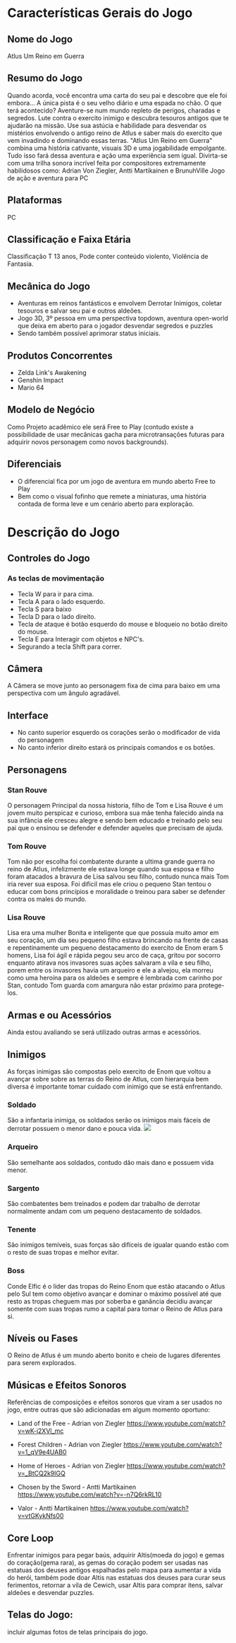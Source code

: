 # Características Gerais do Jogo
## Nome do Jogo
Atlus Um Reino em Guerra
## Resumo do Jogo
Quando acorda, você encontra uma carta do seu pai e descobre que ele foi embora…
A única pista é o seu velho diário e uma espada no chão. O que terá acontecido?
Aventure-se num mundo repleto de perigos, charadas e segredos. Lute contra o
exercito inimigo e descubra tesouros antigos que te ajudarão na missão. Use sua
astúcia e habilidade para desvendar os mistérios envolvendo o antigo reino de
Atlus e saber mais do exercito que vem invadindo e dominando essas terras.
"Atlus Um Reino em Guerra" combina uma história cativante, visuais 3D e
uma jogabilidade empolgante. Tudo isso fará dessa aventura e ação uma experiência
sem igual.
Divirta-se com uma trilha sonora incrível feita por compositores extremamente
habilidosos como: Adrian Von Ziegler, Antti Martikainen e BrunuhVille
Jogo de ação e aventura para PC

## Plataformas
PC

## Classificação e Faixa Etária
Classificação T 13 anos, Pode conter conteúdo violento, Violência de Fantasia.

## Mecânica do Jogo
* Aventuras em reinos fantásticos e envolvem Derrotar Inimigos, coletar tesouros e
salvar seu pai e outros aldeões.
* Jogo 3D, 3º pessoa em uma perspectiva topdown, aventura open-world que deixa em
aberto para o jogador desvendar segredos e puzzles
* Sendo também possível aprimorar status iniciais.

## Produtos Concorrentes
* Zelda Link's Awakening
* Genshin Impact
* Mario 64

## Modelo de Negócio
Como Projeto acadêmico ele será Free to Play (contudo existe a possibilidade de
usar mecânicas gacha para microtransações futuras para adquirir novos personagem
como novos backgrounds).

## Diferenciais
* O diferencial fica por um jogo de aventura em mundo aberto Free to Play
* Bem como o visual fofinho que remete a miniaturas, uma história contada de
forma leve e um cenário aberto para exploração.

# Descrição do Jogo
## Controles do Jogo
### As teclas de movimentação
* Tecla W para ir para cima.
* Tecla A para o lado esquerdo.
* Tecla S para baixo
* Tecla D para o lado direito.
* Tecla de ataque é botão esquerdo do mouse e bloqueio no botão direito do mouse.
* Tecla E para Interagir com objetos e NPC's.
* Segurando a tecla Shift para correr.

## Câmera
A Câmera se move junto ao personagem fixa de cima para baixo em uma
perspectiva com um ângulo agradável.
## Interface
* No canto superior esquerdo os corações serão o modificador de vida do personagem
* No canto inferior direito estará os principais comandos e os botões.

## Personagens
### Stan Rouve
O personagem Principal da nossa historia, filho de Tom e Lisa Rouve é um jovem
muito perspicaz e curioso, embora sua mãe tenha falecido ainda na sua infância
ele cresceu alegre e sendo bem educado e treinado pelo seu pai que o ensinou
se defender e defender aqueles que precisam de ajuda.

### Tom Rouve
Tom não por escolha foi combatente durante a ultima grande guerra no reino de Atlus,
infelizmente ele estava longe quando sua esposa e filho foram atacados a bravura de
Lisa salvou seu filho, contudo nunca mais Tom iria rever sua esposa. Foi dificil
mas ele criou o pequeno Stan tentou o educar com bons princípios e moralidade o
treinou para saber se defender contra os males do mundo.

### Lisa Rouve
Lisa era uma mulher Bonita e inteligente que que possuía muito amor em seu coração,
um dia seu pequeno filho estava brincando na frente de casas e repentinamente um
pequeno destacamento do exercito de Enom  eram 5 homens, Lisa foi ágil e rápida pegou
seu arco de caça, gritou por socorro enquanto atirava nos invasores suas ações
salvaram a vila e seu filho, porem entre os invasores havia um arqueiro e ele a
alvejou, ela morreu como uma heroína para os aldeões e sempre é lembrada com carinho
por Stan, contudo Tom guarda com amargura não estar próximo para protege-los.

## Armas e ou Acessórios
Ainda estou avaliando se será utilizado outras armas e acessórios.

## Inimigos
As forças inimigas são compostas pelo exercito de Enom que voltou a avançar sobre
sobre as terras do Reino de Atlus, com hierarquia bem diversa é importante tomar
cuidado com inimigo que se está enfrentando.

### Soldado
São a infantaria inimiga, os soldados serão os inimigos mais fáceis de derrotar
possuem o menor dano e pouca vida.
![](https://drive.google.com/file/d/1SAL5-KYB6RiLtLEHMZUclyi0jZdgmXRO/view?usp=sharing)

### Arqueiro
São semelhante aos soldados, contudo dão mais dano e possuem vida menor.
![]()

### Sargento
São combatentes bem treinados e podem dar trabalho de derrotar normalmente andam
com um pequeno destacamento de soldados.
![]()

### Tenente
São inimigos temíveis, suas forças são difíceis de igualar quando estão com o resto
de suas tropas e melhor evitar.
![]()

### Boss
Conde Elfic é o líder das tropas do Reino Enom que estão atacando o Atlus pelo Sul
tem como objetivo avançar e dominar o máximo possível até que resto as tropas cheguem
mas por soberba e ganância decidiu avançar somente com suas tropas rumo a capital para
tomar o Reino de Atlus para si.
![]()


## Níveis ou Fases
O Reino de Atlus é um mundo aberto bonito e cheio de lugares diferentes para serem
explorados.
![]()

## Músicas e Efeitos Sonoros
Referências de composições e efeitos sonoros que viram a ser usados no jogo, entre
outras que são adicionadas em algum momento oportuno:

* Land of the Free - Adrian von Ziegler <https://www.youtube.com/watch?v=wK-j2XVl_mc>

* Forest Children - Adrian von Ziegler <https://www.youtube.com/watch?v=1_qV9e4UAB0>

* Home of Heroes - Adrian von Ziegler <https://www.youtube.com/watch?v=_BtCQ2k9lGQ>

* Chosen by the Sword - Antti Martikainen <https://www.youtube.com/watch?v=-n7Q6rkRL10>

* Valor - Antti Martikainen <https://www.youtube.com/watch?v=vtGKykNfs00>

## Core Loop
Enfrentar inimigos para pegar baús, adquirir Altis(moeda do jogo) e gemas do coração(gema rara),
as gemas do coração podem ser usadas nas estatuas dos deuses antigos espalhadas pelo
mapa para aumentar a vida do herói, também pode doar Altis nas estatuas dos deuses
para curar seus ferimentos, retornar a vila de Cewich, usar Altis para comprar itens,
salvar aldeões e desvendar puzzles.

## Telas do Jogo:
incluir algumas fotos de telas principais do jogo.
![]()
